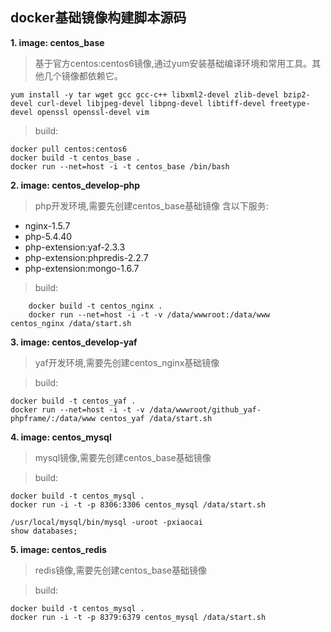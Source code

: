 ## docker基础镜像构建脚本源码


**1.  image: centos_base**

> 基于官方centos:centos6镜像,通过yum安装基础编译环境和常用工具。其他几个镜像都依赖它。

```shell
yum install -y tar wget gcc gcc-c++ libxml2-devel zlib-devel bzip2-devel curl-devel libjpeg-devel libpng-devel libtiff-devel freetype-devel openssl openssl-devel vim
```

> build:

```shell
docker pull centos:centos6
docker build -t centos_base .
docker run --net=host -i -t centos_base /bin/bash
```

**2. image: centos_develop-php**

> php开发环境,需要先创建centos_base基础镜像
> 含以下服务:

 * nginx-1.5.7
 * php-5.4.40
 * php-extension:yaf-2.3.3
 * php-extension:phpredis-2.2.7
 * php-extension:mongo-1.6.7

> build:

```shell
    docker build -t centos_nginx .
    docker run --net=host -i -t -v /data/wwwroot:/data/www centos_nginx /data/start.sh
```

**3. image: centos_develop-yaf**

> yaf开发环境,需要先创建centos_nginx基础镜像

> build:

```shell
docker build -t centos_yaf .
docker run --net=host -i -t -v /data/wwwroot/github_yaf-phpframe/:/data/www centos_yaf /data/start.sh
```

**4. image: centos_mysql**

> mysql镜像,需要先创建centos_base基础镜像

> build:

```shell
docker build -t centos_mysql .
docker run -i -t -p 8306:3306 centos_mysql /data/start.sh

/usr/local/mysql/bin/mysql -uroot -pxiaocai
show databases;
```


**5. image: centos_redis**

> redis镜像,需要先创建centos_base基础镜像

> build:

```shell
docker build -t centos_mysql .
docker run -i -t -p 8379:6379 centos_mysql /data/start.sh
```

